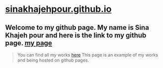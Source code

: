 # [sinakhajehpour.github.io](https://sinakhajehpour.github.io/)
## Welcome to my github page. My name is Sina Khajeh pour and here is the link to my github page. [my page](https://sinakhajehpour.github.io/)

>You can find all my works [here](https://github.com/sinakhajehpour)
>This page is an example of my works and being hosted on github pages.
